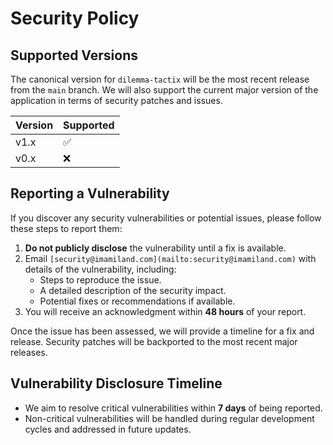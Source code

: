 <!--
SPDX-FileCopyrightText: 2023 - 2024 Ali Sajid Imami

SPDX-License-Identifier: Apache-2.0
SPDX-License-Identifier: MIT
-->

# Security Policy

## Supported Versions

The canonical version for `dilemma-tactix` will be the most recent release from the `main` branch. We will also support the current major version of the application in terms of security patches and issues.

| Version | Supported          |
| ------- | ------------------ |
| v1.x    | :white_check_mark: |
| v0.x    | :x:                |

## Reporting a Vulnerability

If you discover any security vulnerabilities or potential issues, please follow these steps to report them:

1. **Do not publicly disclose** the vulnerability until a fix is available.
2. Email `[security@imamiland.com](mailto:security@imamiland.com)` with details of the vulnerability, including:
   - Steps to reproduce the issue.
   - A detailed description of the security impact.
   - Potential fixes or recommendations if available.
3. You will receive an acknowledgment within **48 hours** of your report.

Once the issue has been assessed, we will provide a timeline for a fix and release. Security patches will be backported to the most recent major releases.

## Vulnerability Disclosure Timeline

- We aim to resolve critical vulnerabilities within **7 days** of being reported.
- Non-critical vulnerabilities will be handled during regular development cycles and addressed in future updates.
